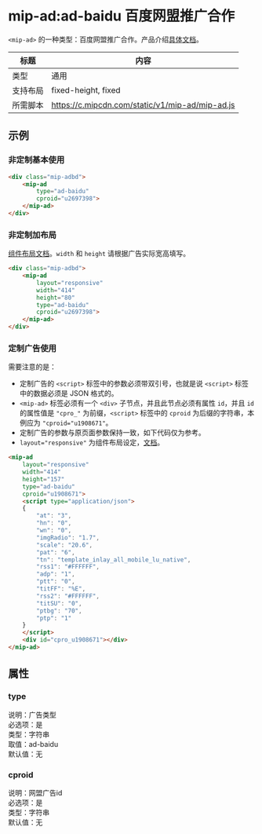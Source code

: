 # mip-ad:ad-baidu 百度网盟推广合作

`<mip-ad>` 的一种类型：百度网盟推广合作。产品介绍[具体文档](http://union.baidu.com/product/prod-cpro.html)。

标题|内容
----|----
类型|通用
支持布局|fixed-height, fixed
所需脚本|https://c.mipcdn.com/static/v1/mip-ad/mip-ad.js


## 示例

### 非定制基本使用

```html
<div class="mip-adbd">
    <mip-ad
        type="ad-baidu" 
        cproid="u2697398">
    </mip-ad>
</div>
```

### 非定制加布局

[组件布局文档](/doc/3-widget/11-widget-layout.html)。`width` 和 `height` 请根据广告实际宽高填写。

```html
<div class="mip-adbd">
    <mip-ad
        layout="responsive"
        width="414"
        height="80" 
        type="ad-baidu" 
        cproid="u2697398">
    </mip-ad>
</div>
```

### 定制广告使用

需要注意的是：

- 定制广告的 `<script>` 标签中的参数必须带双引号，也就是说 `<script>` 标签中的数据必须是 JSON 格式的。
- `<mip-ad>` 标签必须有一个 `<div>` 子节点，并且此节点必须有属性 `id`，并且 `id` 的属性值是 `"cpro_"` 为前缀，`<script>` 标签中的 `cproid` 为后缀的字符串，本例应为 `"cproid="u1908671"`。
- 定制广告的参数与原页面参数保持一致，如下代码仅为参考。
- `layout="responsive"` 为组件布局设定，[文档](/doc/3-widget/11-widget-layout.html)。

```html
<mip-ad 
    layout="responsive"
    width="414"
    height="157" 
    type="ad-baidu" 
    cproid="u1908671">
    <script type="application/json">
    {
        "at": "3",
        "hn": "0",
        "wn": "0",
        "imgRadio": "1.7",
        "scale": "20.6",
        "pat": "6",
        "tn": "template_inlay_all_mobile_lu_native",
        "rss1": "#FFFFFF",
        "adp": "1",
        "ptt": "0",
        "titFF": "%E",
        "rss2": "#FFFFFF",
        "titSU": "0",
        "ptbg": "70",
        "ptp": "1"
    }
    </script>
    <div id="cpro_u1908671"></div>
</mip-ad>
```

## 属性

### type

说明：广告类型  
必选项：是  
类型：字符串  
取值：ad-baidu  
默认值：无  

### cproid

说明：网盟广告id  
必选项：是  
类型：字符串  
默认值：无

